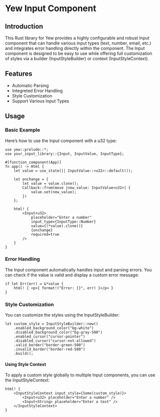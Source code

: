 # Yew Input Component

## Introduction 
This Rust library for Yew provides a highly configurable and robust Input component that can handle various input types (text, number, email, etc.) and integrates error handling directly within the component. The Input component is designed to be easy to use while offering full customization of styles via a builder (InputStyleBuilder) or context (InputStyleContext).

## Features
- Automatic Parsing
- Integreted Error Handling
- Style Customization
- Support Various Input Types

## Usage
### Basic Example

Here’s how to use the Input component with a u32 type:

```
use yew::prelude::*;
use your_input_library::{Input, InputValue, InputType};

#[function_component(App)]
fn app() -> Html {
    let value = use_state(|| InputValue::<u32>::default());

    let onchange = {
        let value = value.clone();
        Callback::from(move |new_value: InputValue<u32>| {
            value.set(new_value);
        })
    };

    html! {
        <Input<u32>
            placeholder="Enter a number"
            input_type={InputType::Number}
            value={(*value).clone()}
            {onchange}
            required=true
        />
    }
}
```
### Error Handling
The Input component automatically handles input and parsing errors. You can check if the value is valid and display a custom error message:

```
if let Err(err) = &*value {
    html! { <p>{ format!("Error: {}", err) }</p> }
}
```
### Style Customization
You can customize the styles using the InputStyleBuilder:

```
let custom_style = InputStyleBuilder::new()
    .enabled_background_color("bg-white")
    .disabled_background_color("bg-gray-500")
    .enabled_cursor("cursor-pointer")
    .disabled_cursor("cursor-not-allowed")
    .valid_border("border-green-500")
    .invalid_border("border-red-500")
    .build();

```

#### Using Style Context
To apply a custom style globally to multiple Input components, you can use the InputStyleContext:

```
html! {
    <InputStyleContext input_style={Some(custom_style)}>
        <Input<u32> placeholder="Enter a number" />
        <Input<String> placeholder="Enter a text" />
    </InputStyleContext>
}
```

